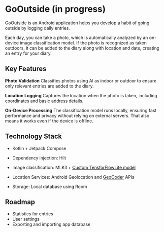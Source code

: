 # GoOutside (in progress)

GoOutside is an Android application helps you develop a habit of going outside by logging daily entries. 

Each day, you can take a photo, which is automatically analyzed by an on-device image classification model. If the photo is recognized as taken outdoors, it can be added to the diary along with location and date, creating an entry for your diary.

## Key Features

**Photo Validation**
Classifies photos using AI as indoor or outdoor to ensure only relevant entries are added to the diary.

**Location Logging**
Captures the location when the photo is taken, including coordinates and basic address details.

**On-Device Processing**
The classification model runs locally, ensuring fast performance and privacy without relying on external servers. That also means it works even if the device is offline.

## Technology Stack

- Kotlin + Jetpack Compose

- Dependency injection: Hilt

- Image classification: MLKit + [Custom TensforFlowLite model](https://github.com/Brydzzz/GoOutside-Model)

- Location Services: Android Geolocation and [GeoCoder](https://developer.android.com/reference/kotlin/android/location/Geocoder) APIs

- Storage: Local database using Room

## Roadmap

- Statistics for entries
- User settings
- Exporting and importing app database
